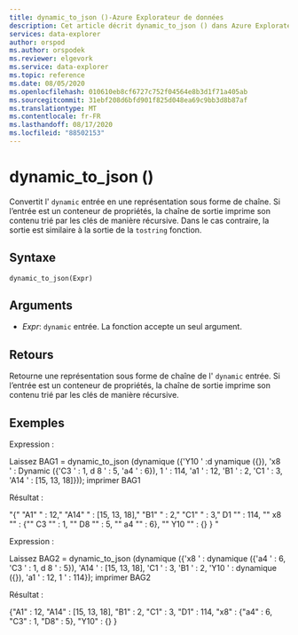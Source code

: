 ```yaml
---
title: dynamic_to_json ()-Azure Explorateur de données
description: Cet article décrit dynamic_to_json () dans Azure Explorateur de données.
services: data-explorer
author: orspod
ms.author: orspodek
ms.reviewer: elgevork
ms.service: data-explorer
ms.topic: reference
ms.date: 08/05/2020
ms.openlocfilehash: 010610eb8cf6727c752f04564e8b3d1f71a405ab
ms.sourcegitcommit: 31ebf208d6bfd901f825d048ea69c9bb3d8b87af
ms.translationtype: MT
ms.contentlocale: fr-FR
ms.lasthandoff: 08/17/2020
ms.locfileid: "88502153"
---
```

# <a name="dynamic_to_json"></a>dynamic_to_json ()

Convertit l' `dynamic` entrée en une représentation sous forme de chaîne.
Si l’entrée est un conteneur de propriétés, la chaîne de sortie imprime son contenu trié par les clés de manière récursive. Dans le cas contraire, la sortie est similaire à la sortie de la `tostring` fonction.

## <a name="syntax"></a>Syntaxe

`dynamic_to_json(Expr)`

## <a name="arguments"></a>Arguments

* *Expr*: `dynamic` entrée. La fonction accepte un seul argument.

## <a name="returns"></a>Retours

Retourne une représentation sous forme de chaîne de l' `dynamic` entrée. Si l’entrée est un conteneur de propriétés, la chaîne de sortie imprime son contenu trié par les clés de manière récursive.

## <a name="examples"></a>Exemples

Expression :

  Laissez BAG1 = dynamic_to_json (dynamique ({'Y10 ' :d ynamique ({}), 'x8 ' : Dynamic ({'C3 ' : 1, d 8 ' : 5, 'a4 ' : 6}), 1 ' : 114, 'a1 ' : 12, 'B1 ' : 2, 'C1 ' : 3, 'A14 ' : [15, 13, 18]})); imprimer BAG1
  
Résultat :

"{" "A1" " : 12," "A14" " : [15, 13, 18]," "B1" " : 2," "C1" " : 3," D1 "" : 114, "" x8 "" : {"" C3 "" : 1, "" D8 "" : 5, "" a4 "" : 6}, "" Y10 "" : {} } "

Expression :

 Laissez BAG2 = dynamic_to_json (dynamique ({'x8 ' : dynamique ({'a4 ' : 6, 'C3 ' : 1, d 8 ' : 5}), 'A14 ' : [15, 13, 18], 'C1 ' : 3, 'B1 ' : 2, 'Y10 ' : dynamique ({}), 'a1 ' : 12, 1 ' : 114}); imprimer BAG2
 
Résultat :

{"A1" : 12, "A14" : [15, 13, 18], "B1" : 2, "C1" : 3, "D1" : 114, "x8" : {"a4" : 6, "C3" : 1, "D8" : 5}, "Y10" : {} }
